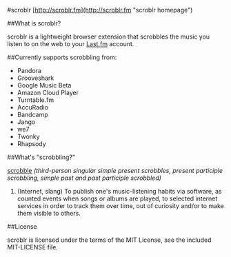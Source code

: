 #scroblr
[http://scroblr.fm](http://scroblr.fm "scroblr homepage")

##What is scroblr?

scroblr is a lightweight browser extension that scrobbles the music you listen to on the web to your [Last.fm](http://last.fm "Last.fm") account.

##Currently supports scrobbling from:

- Pandora
- Grooveshark
- Google Music Beta
- Amazon Cloud Player
- Turntable.fm
- AccuRadio
- Bandcamp
- Jango
- we7
- Twonky
- Rhapsody

##What's "scrobbling?"

[scrobble](http://en.wiktionary.org/wiki/scrobble "scrobble definition") *(third-person singular simple present scrobbles, present participle scrobbling, simple past and past participle scrobbled)*  
1. (Internet, slang) To publish one's music-listening habits via software, as counted events when songs or albums are played, to selected internet services in order to track them over time, out of curiosity and/or to make them visible to others.

##License

scroblr is licensed under the terms of the MIT License, see the included MIT-LICENSE file.
